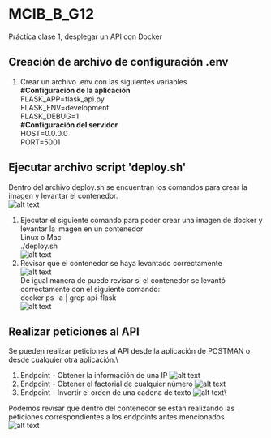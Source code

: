 # MCIB_B_G12
Práctica clase 1, desplegar un API con Docker

## Creación de archivo de configuración .env
1. Crear un archivo .env con las siguientes variables\
**#Configuración de la aplicación**\
FLASK_APP=flask_api.py \
FLASK_ENV=development \
FLASK_DEBUG=1 \
**#Configuración del servidor**\
HOST=0.0.0.0\
PORT=5001

## Ejecutar archivo script 'deploy.sh'
Dentro del archivo deploy.sh se encuentran los comandos para crear la imagen y levantar el contenedor.\
![alt text](<Captura de pantalla 2025-08-19 a la(s) 9.33.39 p.m..png>)
1. Ejecutar el siguiente comando para poder crear una imagen de docker y levantar la imagen en un contenedor\
Linux o Mac\
./deploy.sh\
![alt text](<Captura de pantalla 2025-08-19 a la(s) 9.34.41 p.m..png>)
2. Revisar que el contenedor se haya levantado correctamente\
![alt text](<Captura de pantalla 2025-08-19 a la(s) 9.34.59 p.m..png>)\
De igual manera de puede revisar si el contenedor se levantó correctamente con el siguiente comando:\
docker ps -a | grep api-flask\
![alt text](<Captura de pantalla 2025-08-19 a la(s) 9.55.09 p.m..png>)

## Realizar peticiones al API
Se pueden realizar peticiones al API desde la aplicación de POSTMAN o desde cualquier otra aplicación.\
1. Endpoint - Obtener la información de una IP
![alt text](<Captura de pantalla 2025-08-19 a la(s) 9.35.22 p.m..png>)
2. Endpoint - Obtener el factorial de cualquier número
![alt text](<Captura de pantalla 2025-08-19 a la(s) 9.36.02 p.m..png>)
3. Endpoint - Invertir el orden de una cadena de texto
![alt text](<Captura de pantalla 2025-08-19 a la(s) 9.36.29 p.m..png>)\

Podemos revisar que dentro del contenedor se estan realizando las peticiones correspondientes a los endpoints antes mencionados\
![alt text](<Captura de pantalla 2025-08-19 a la(s) 9.36.37 p.m..png>)